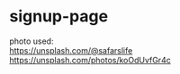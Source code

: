 # signup-page

photo used: <br />
https://unsplash.com/@safarslife <br />
https://unsplash.com/photos/koOdUvfGr4c